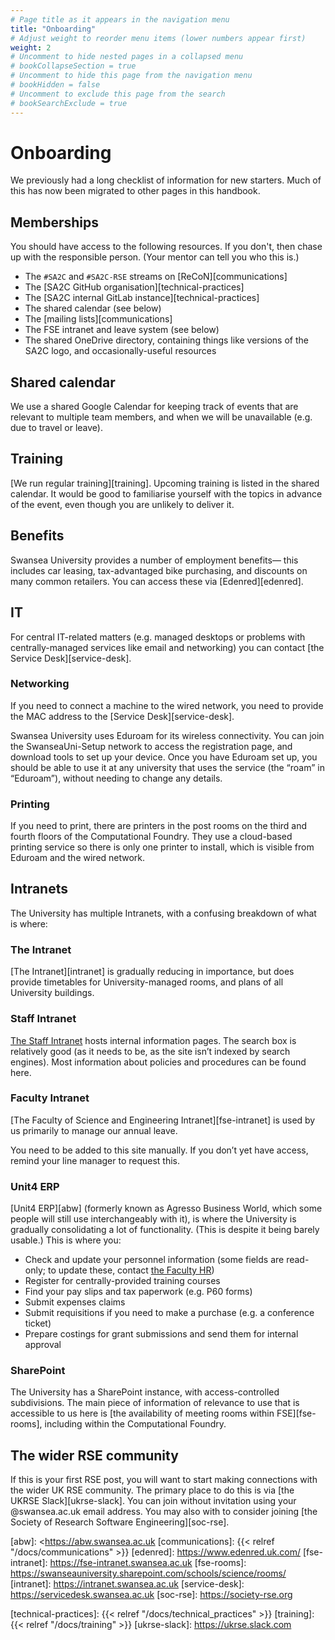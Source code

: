 ```yaml
---
# Page title as it appears in the navigation menu
title: "Onboarding"
# Adjust weight to reorder menu items (lower numbers appear first)
weight: 2
# Uncomment to hide nested pages in a collapsed menu
# bookCollapseSection = true
# Uncomment to hide this page from the navigation menu
# bookHidden = false
# Uncomment to exclude this page from the search
# bookSearchExclude = true
---
```


# Onboarding

We previously had a long checklist of information for new starters.
Much of this has now been migrated to other pages in this handbook.

## Memberships

You should have access to the following resources.
If you don't,
then chase up with the responsible person.
(Your mentor can tell you who this is.)

- The `#SA2C` and `#SA2C-RSE` streams on [ReCoN][communications]
- The [SA2C GitHub organisation][technical-practices]
- The [SA2C internal GitLab instance][technical-practices]
- The shared calendar (see below)
- The [mailing lists][communications]
- The FSE intranet and leave system (see below)
- The shared OneDrive directory,
  containing things like versions of the SA2C logo,
  and occasionally-useful resources

## Shared calendar

We use a shared Google Calendar
for keeping track of events that are relevant to multiple team members,
and when we will be unavailable
(e.g. due to travel or leave).

## Training

[We run regular training][training].
Upcoming training is listed in the shared calendar.
It would be good to familiarise yourself with the topics
in advance of the event,
even though you are unlikely to deliver it.

## Benefits

Swansea University provides a number of employment benefits—
this includes car leasing,
tax-advantaged bike purchasing,
and discounts on many common retailers.
You can access these via [Edenred][edenred].

## IT

For central IT-related matters
(e.g. managed desktops
or problems with centrally-managed services like email and networking)
you can contact [the Service Desk][service-desk].

### Networking

If you need to connect a machine to the wired network,
you need to provide the MAC address to the [Service Desk][service-desk].

Swansea University uses Eduroam for its wireless connectivity.
You can join the SwanseaUni-Setup network to access the registration page,
and download tools to set up your device.
Once you have Eduroam set up,
you should be able to use it at any university that uses the service
(the “roam” in “Eduroam”),
without needing to change any details.

### Printing

If you need to print,
there are printers in the post rooms
on the third and fourth floors of the Computational Foundry.
They use a cloud-based printing service
so there is only one printer to install,
which is visible from Eduroam and the wired network.

## Intranets

The University has multiple Intranets, with a confusing breakdown of what is where:

### The Intranet

[The Intranet][intranet] is gradually reducing in importance,
but does provide timetables for University-managed rooms,
and plans of all University buildings.

### Staff Intranet

[The Staff Intranet][staff-intranet] hosts internal information pages.
The search box is relatively good
(as it needs to be, as the site isn’t indexed by search engines).
Most information about policies and procedures can be found here.

### Faculty Intranet

[The Faculty of Science and Engineering Intranet][fse-intranet] is used by us
primarily to manage our annual leave.

You need to be added to this site manually.
If you don’t yet have access, remind your line manager to request this.

### Unit4 ERP

[Unit4 ERP][abw]
(formerly known as Agresso Business World,
which some people will still use interchangeably with it),
is where the University is gradually consolidating a lot of functionality.
(This is despite it being barely usable.)
This is where you:

- Check and update your personnel information
  (some fields are read-only;
  to update these, contact [the Faculty HR](mailto:fse-hr@swansea.ac.uk))
- Register for centrally-provided training courses
- Find your pay slips and tax paperwork (e.g. P60 forms)
- Submit expenses claims
- Submit requisitions if you need to make a purchase
  (e.g. a conference ticket)
- Prepare costings for grant submissions and send them for internal approval

### SharePoint

The University has a SharePoint instance,
with access-controlled subdivisions.
The main piece of information of relevance to use
that is accessible to us here
is [the availability of meeting rooms within FSE][fse-rooms],
including within the Computational Foundry.

## The wider RSE community

If this is your first RSE post,
you will want to start making connections with the wider UK RSE community.
The primary place to do this is via [the UKRSE Slack][ukrse-slack].
You can join without invitation using your @swansea.ac.uk email address.
You may also with to consider joining
[the Society of Research Software Engineering][soc-rse].

[abw]: <https://abw.swansea.ac.uk
[communications]: {{< relref "/docs/communications" >}}
[edenred]: <https://www.edenred.uk.com/>
[fse-intranet]: <https://fse-intranet.swansea.ac.uk>
[fse-rooms]: <https://swanseauniversity.sharepoint.com/schools/science/rooms/>
[intranet]: <https://intranet.swansea.ac.uk>
[service-desk]: <https://servicedesk.swansea.ac.uk>
[soc-rse]: <https://society-rse.org>

<!-- markdown-link-check-disable-next-line -->
[staff-intranet]: <https://staff.swansea.ac.uk>
[technical-practices]: {{< relref "/docs/technical_practices" >}}
[training]: {{< relref "/docs/training" >}}
[ukrse-slack]: <https://ukrse.slack.com>
